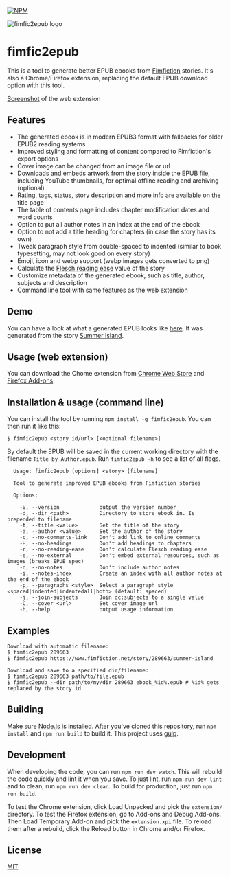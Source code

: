 [![NPM](https://nodei.co/npm/fimfic2epub.png?compact=true)](https://www.npmjs.com/package/fimfic2epub)

![fimfic2epub logo](https://github.com/daniel-j/fimfic2epub/raw/master/assets/fimfic2epub-logo.png)

fimfic2epub
===========
This is a tool to generate better EPUB ebooks from [Fimfiction](https://fimfiction.net/) stories. It's also a Chrome/Firefox extension, replacing the default EPUB download option with this tool.

[Screenshot](http://i.imgbox.com/MalEBiuC.png) of the web extension


Features
--------
* The generated ebook is in modern EPUB3 format with fallbacks for older EPUB2 reading systems
* Improved styling and formatting of content compared to Fimfiction's export options
* Cover image can be changed from an image file or url
* Downloads and embeds artwork from the story inside the EPUB file, including YouTube thumbnails, for optimal offline reading and archiving (optional)
* Rating, tags, status, story description and more info are available on the title page
* The table of contents page includes chapter modification dates and word counts
* Option to put all author notes in an index at the end of the ebook
* Option to not add a title heading for chapters (in case the story has its own)
* Tweak paragraph style from double-spaced to indented (similar to book typesetting, may not look good on every story)
* Emoji, icon and webp support (webp images gets converted to png)
* Calculate the [Flesch reading ease](https://en.wikipedia.org/wiki/Flesch%E2%80%93Kincaid_readability_tests#Flesch_reading_ease) value of the story
* Customize metadata of the generated ebook, such as title, author, subjects and description
* Command line tool with same features as the web extension


Demo
----
You can have a look at what a generated EPUB looks like [here](http://books.djazz.se/?epub=epub_content%2Fsummer_island). It was generated from the story [Summer Island](https://fimfiction.net/story/289663/summer-island).


Usage (web extension)
-----------------
You can download the Chome extension from [Chrome Web Store](https://chrome.google.com/webstore/detail/fimfic2epub/fiijkoniocipeemlflajmmaecfhfcand) and [Firefox Add-ons](https://addons.mozilla.org/firefox/addon/fimfic2epub/)


Installation & usage (command line)
-------------------
You can install the tool by running `npm install -g fimfic2epub`. You can then run it like this:

`$ fimfic2epub <story id/url> [<optional filename>]`

By default the EPUB will be saved in the current working directory with the filename `Title by Author.epub`. Run `fimfic2epub -h` to see a list of all flags.

```
  Usage: fimfic2epub [options] <story> [filename]

  Tool to generate improved EPUB ebooks from Fimfiction stories

  Options:

    -V, --version             output the version number
    -d, --dir <path>          Directory to store ebook in. Is prepended to filename
    -t, --title <value>       Set the title of the story
    -a, --author <value>      Set the author of the story
    -c, --no-comments-link    Don't add link to online comments
    -H, --no-headings         Don't add headings to chapters
    -r, --no-reading-ease     Don't calculate Flesch reading ease
    -e, --no-external         Don't embed external resources, such as images (breaks EPUB spec)
    -n, --no-notes            Don't include author notes
    -i, --notes-index         Create an index with all author notes at the end of the ebook
    -p, --paragraphs <style>  Select a paragraph style <spaced|indented|indentedall|both> (default: spaced)
    -j, --join-subjects       Join dc:subjects to a single value
    -C, --cover <url>         Set cover image url
    -h, --help                output usage information
```

Examples
--------
```
Download with automatic filename:
$ fimfic2epub 289663
$ fimfic2epub https://www.fimfiction.net/story/289663/summer-island

Download and save to a specified dir/filename:
$ fimfic2epub 289663 path/to/file.epub
$ fimfic2epub --dir path/to/my/dir 289663 ebook_%id%.epub # %id% gets replaced by the story id
```


Building
--------
Make sure [Node.js](https://nodejs.org) is installed. After you've cloned this repository, run `npm install` and `npm run build` to build it. This project uses [gulp](http://gulpjs.com/).


Development
-----------
When developing the code, you can run `npm run dev watch`. This will rebuild the code quickly and lint it when you save. To just lint, run `npm run dev lint` and to clean, run `npm run dev clean`. To build for production, just run `npm run build`.

To test the Chrome extension, click Load Unpacked and pick the `extension/` directory. To test the Firefox extension, go to Add-ons and Debug Add-ons. Then Load Temporary Add-on and pick the `extension.xpi` file. To reload them after a rebuild, click the Reload button in Chrome and/or Firefox.

License
-------
[MIT](LICENSE)
